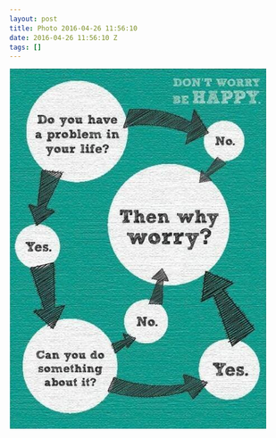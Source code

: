 ```yaml
---
layout: post
title: Photo 2016-04-26 11:56:10
date: 2016-04-26 11:56:10 Z
tags: []
---
```

![](/media/2016/04/143425494279.jpg)
